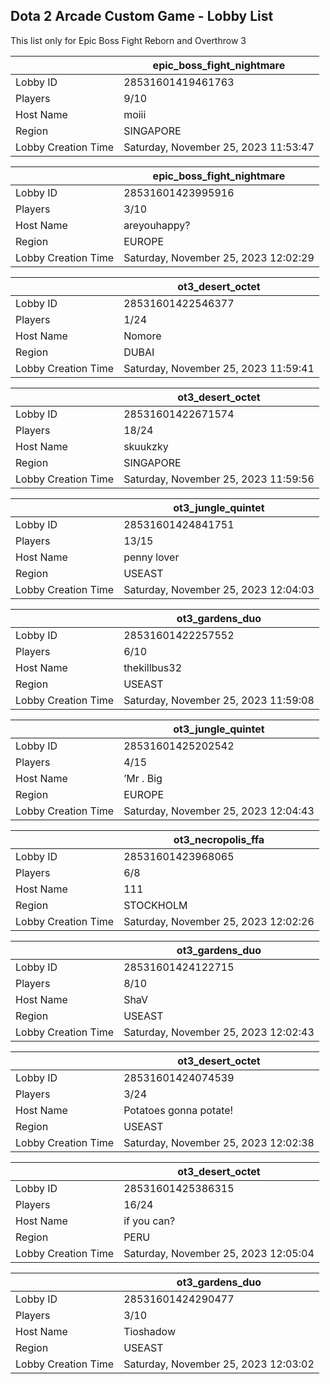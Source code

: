 ## Dota 2 Arcade Custom Game - Lobby List

This list only for Epic Boss Fight Reborn and Overthrow 3

|  | epic_boss_fight_nightmare |
| ------ | ------ |
| Lobby ID | 28531601419461763 |
| Players | 9/10 |
| Host Name | moiii |
| Region | SINGAPORE |
| Lobby Creation Time | Saturday, November 25, 2023 11:53:47 |


|  | epic_boss_fight_nightmare |
| ------ | ------ |
| Lobby ID | 28531601423995916 |
| Players | 3/10 |
| Host Name | areyouhappy? |
| Region | EUROPE |
| Lobby Creation Time | Saturday, November 25, 2023 12:02:29 |


|  | ot3_desert_octet |
| ------ | ------ |
| Lobby ID | 28531601422546377 |
| Players | 1/24 |
| Host Name | Nomore |
| Region | DUBAI |
| Lobby Creation Time | Saturday, November 25, 2023 11:59:41 |


|  | ot3_desert_octet |
| ------ | ------ |
| Lobby ID | 28531601422671574 |
| Players | 18/24 |
| Host Name | skuukzky |
| Region | SINGAPORE |
| Lobby Creation Time | Saturday, November 25, 2023 11:59:56 |


|  | ot3_jungle_quintet |
| ------ | ------ |
| Lobby ID | 28531601424841751 |
| Players | 13/15 |
| Host Name | penny lover |
| Region | USEAST |
| Lobby Creation Time | Saturday, November 25, 2023 12:04:03 |


|  | ot3_gardens_duo |
| ------ | ------ |
| Lobby ID | 28531601422257552 |
| Players | 6/10 |
| Host Name | thekillbus32 |
| Region | USEAST |
| Lobby Creation Time | Saturday, November 25, 2023 11:59:08 |


|  | ot3_jungle_quintet |
| ------ | ------ |
| Lobby ID | 28531601425202542 |
| Players | 4/15 |
| Host Name | ’Mr . Big |
| Region | EUROPE |
| Lobby Creation Time | Saturday, November 25, 2023 12:04:43 |


|  | ot3_necropolis_ffa |
| ------ | ------ |
| Lobby ID | 28531601423968065 |
| Players | 6/8 |
| Host Name | 111 |
| Region | STOCKHOLM |
| Lobby Creation Time | Saturday, November 25, 2023 12:02:26 |


|  | ot3_gardens_duo |
| ------ | ------ |
| Lobby ID | 28531601424122715 |
| Players | 8/10 |
| Host Name | ShaV |
| Region | USEAST |
| Lobby Creation Time | Saturday, November 25, 2023 12:02:43 |


|  | ot3_desert_octet |
| ------ | ------ |
| Lobby ID | 28531601424074539 |
| Players | 3/24 |
| Host Name | Potatoes gonna potate! |
| Region | USEAST |
| Lobby Creation Time | Saturday, November 25, 2023 12:02:38 |


|  | ot3_desert_octet |
| ------ | ------ |
| Lobby ID | 28531601425386315 |
| Players | 16/24 |
| Host Name | if you can? |
| Region | PERU |
| Lobby Creation Time | Saturday, November 25, 2023 12:05:04 |


|  | ot3_gardens_duo |
| ------ | ------ |
| Lobby ID | 28531601424290477 |
| Players | 3/10 |
| Host Name | Tioshadow |
| Region | USEAST |
| Lobby Creation Time | Saturday, November 25, 2023 12:03:02 |


